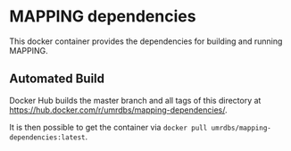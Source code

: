 # MAPPING dependencies

This docker container provides the dependencies for building and running MAPPING.

## Automated Build
Docker Hub builds the master branch and all tags of this directory at
https://hub.docker.com/r/umrdbs/mapping-dependencies/.

It is then possible to get the container via
`docker pull umrdbs/mapping-dependencies:latest`.
